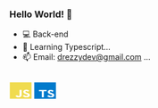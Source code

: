 ### Hello World! 🌙

- 💻 Back-end
- 📘  Learning Typescript...
- 📫 Email: drezzydev@gmail.com ...
<link rel="stylesheet" href="https://cdn.jsdelivr.net/gh/devicons/devicon@v2.15.1/devicon.min.css">

<div style="display: inline_block"><br>
  <img align="center" alt="drezzy-js" height="30" width="40" src="https://raw.githubusercontent.com/devicons/devicon/master/icons/javascript/javascript-plain.svg">
  <img align="center" alt="drrezzy-ts" height="30" width="40" src="https://raw.githubusercontent.com/devicons/devicon/master/icons/typescript/typescript-original.svg">
</div>
